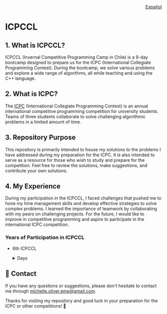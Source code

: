 <div align="right">
  <a href="README-es.md">Español</a>
</div>

# ICPCCL

## 1. What is ICPCCL?
ICPCCL (Invernal Competitive Programming Camp in Chile) is a 9-day bootcamp designed to prepare us for the ICPC (International Collegiate Programming Contest). During the bootcamp, we solve various problems and explore a wide range of algorithms, all while teaching and using the C++ language.

## 2. What is ICPC?
The [ICPC](https://icpc.global/) (International Collegiate Programming Contest) is an annual international competitive programming competition for university students. Teams of three students collaborate to solve challenging algorithmic problems in a limited amount of time.

## 3. Repository Purpose
This repository is primarily intended to house my solutions to the problems I have addressed during my preparation for the ICPC. It is also intended to serve as a resource for those who wish to study and prepare for the competition. Feel free to review the solutions, make suggestions, and contribute your own solutions.

## 4. My Experience
During my participation in the ICPCCL, I faced challenges that pushed me to hone my time management skills and develop effective strategies to solve complex problems. I learned the importance of teamwork by collaborating with my peers on challenging projects. For the future, I would like to improve in competitive programming and aspire to participate in the international ICPC competition.

### Years of Participation in ICPCCL

- 6th ICPCCL
  <details>
  <summary>Days</summary>
  
  - [1st day](6to%20ICPCCL%202023/1st%20day)
  - [2nd day](6to%20ICPCCL%202023/2nd%20day)
  - [3rd day](6to%20ICPCCL%202023/3rd%20day)
  - [4th day](6to%20ICPCCL%202023/4th%20day)
  - [5th day](6to%20ICPCCL%202023/5th%20day)
  - [6th day](6to%20ICPCCL%202023/6th%20day)
  - [7th day](6to%20ICPCCL%202023/7th%20day)
  - [8th day](6to%20ICPCCL%202023/8th%20day)
  - [9th day](6to%20ICPCCL%202023/9th%20day)
  
  </details>
  
## :email: Contact
If you have any questions or suggestions, please don't hesitate to contact me through [michelle.oliver.eme@gmail.com](mailto:michelle.oliver.eme@gmail.com).

Thanks for visiting my repository and good luck in your preparation for the ICPC or other competitions! :star2: